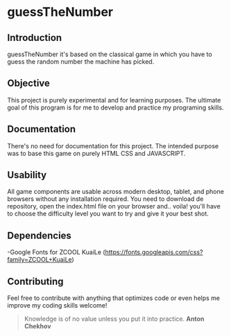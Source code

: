 # guessTheNumber

## Introduction

guessTheNumber it's based on the classical game in which you have to guess the random number the machine has picked.

## Objective

This project is purely experimental and for learning purposes.
The ultimate goal of this program is for me to develop and practice my programing skills.

## Documentation

There's no need for documentation for this project. The intended purpose was to base this game on purely HTML CSS and JAVASCRIPT.

## Usability

All game components are usable across modern desktop, tablet, and phone browsers without any installation required.
You need to download de repository, open the index.html file on your browser and.. voila! you'll have to choose the difficulty level you want to try and give it your best shot.

## Dependencies

-Google Fonts for ZCOOL KuaiLe (https://fonts.googleapis.com/css?family=ZCOOL+KuaiLe)

## Contributing

Feel free to contribute with anything that optimizes code or even helps me improve my coding skills welcome!

> Knowledge is of no value unless you put it into practice. **Anton Chekhov**
